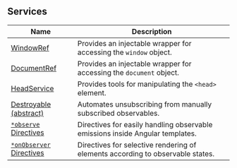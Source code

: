 ## Services

| Name | Description |
| ---  | ---         |
| [WindowRef](coremodule/windowref.html) | Provides an injectable wrapper for accessing the `window` object. |
| [DocumentRef](coremodule/documentref.html) | Provides an injectable wrapper for accessing the `document` object. |
| [HeadService](coremodule/headservice.html) | Provides tools for manipulating the `<head>` element. |
| [Destroyable (abstract)](coremodule/destroyable-(abstract).html) | Automates unsubscribing from manually subscribed observables. |
| [`*observe` Directives](coremodule/rxjs/observemodule.md) | Directives for easily handling observable emissions inside  Angular templates. |
| [`*onObserver` Directives](coremodule/rxjs/onobservermodule.md) | Directives for selective rendering of elements according to observable states. |